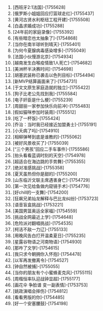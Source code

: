 
1. [西班牙2:1法国]-[1755628]
1. [俄罗斯小姐姐回应打篮球走红]-[1755437]
1. [黄河古贤水利枢纽工程开建]-[1755508]
1. [白晶求婚成功]-[1755288]
1. [24年前的家庭录像]-[1755392]
1. [有些暗恋也太抽象了]-[1754868]
1. [当你在南半球听到晴天]-[1755401]
1. [为何今夏腺病毒感染增多]-[1755049]
1. [法国小伙慢游北京]-[1754934]
1. [越南发生白喉疫情致1人死亡]-[1754682]
1. [美洲杯半决赛时间]-[1754698]
1. [胡塞武装称已袭击以色列目标]-[1754494]
1. [新MVP结算画面来了]-[1754731]
1. [于文文原生家庭造就的独立]-[1755422]
1. [狗子比老公先找到我]-[1755584]
1. [电子奸臣是什么梗]-[1755239]
1. [周甜丽一家参加快乐向前冲]-[1755483]
1. [假如猫咪参加时装周]-[1755512]
1. [吃了一杯饭]-[1755424]
1. [乔治：当时我已经接近加盟勇士]-[1755191]
1. [小夭病了吗]-[1754910]
1. [相柳弹琴到底是谁教的]-[1755062]
1. [被好风景收买了]-[1755039]
1. [“三个男孩”回应二手车事件]-[1755586]
1. [抬头看看蓝调时刻的天空]-[1754978]
1. [超适合在海边跳的手势舞]-[1755355]
1. [绝对准感挑战]-[1755358]
1. [夏天虽热但你是甜的]-[1755200]
1. [山东临沂文联主席遇害身亡]-[1754729]
1. [第一次见给鱼做内窥镜手术]-[1754776]
1. [好chill的一支舞]-[1754200]
1. [狂飙兄弟灿龙解释与巴比龙纠纷]-[1753723]
1. [语音盲盒挑战]-[1753221]
1. [美国男篮奥运全家福]-[1754559]
1. [挑战全网最近上学]-[1754648]
1. [危险派对翻唱挑战]-[1754535]
1. [柯洁不敌一力辽]-[1755133]
1. [用晚风告白打开温柔夏日]-[1755235]
1. [星露谷物语之河南物语]-[1754930]
1. [那咋了文学]-[1754615]
1. [我只求今朝拥你入怀抱]-[1754478]
1. [以军再发撤离令]-[1754527]
1. [钟自然被捕]-[1755055]
1. [当你的朋友有个小蜜蜂麦克风]-[1755115]
1. [周楷恒率队迎战钟显超]-[1755177]
1. [画花伞 争脸谱 变一副表情]-[1753753]
1. [姚政演唱会摔伤]-[1754812]
1. [看看男版的你]-[1754485]
1. [好一个安塞腰鼓]-[1754198]